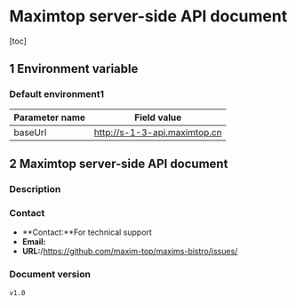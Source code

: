 # Maximtop server-side API document
[toc]
## 1    Environment variable


### Default environment1
| Parameter name | Field value |
| ------ | ------ |
|baseUrl|http://s-1-3-api.maximtop.cn|


## 2    Maximtop server-side API document


### Description
> 




### Contact
- **Contact:**For technical support
- **Email:**
- **URL:**/https://github.com/maxim-top/maxims-bistro/issues/


### Document version
```
v1.0
```
